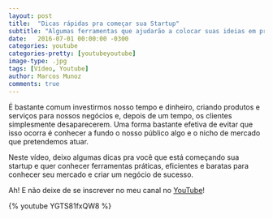 ```yaml
---
layout: post
title:  "Dicas rápidas pra começar sua Startup"
subtitle: "Algumas ferramentas que ajudarão a colocar suas ideias em prática e começar sua Startup."
date:   2016-07-01 00:00:00 -0300
categories: youtube
categories-pretty: [youtubeyoutube]
image-type: .jpg
tags: [Vídeo, Youtube]
author: Marcos Munoz
comments: true
---
```

É bastante comum investirmos nosso tempo e dinheiro, criando produtos e serviços para nossos negócios e, depois de um tempo, os clientes simplesmente desaparecerem. Uma forma bastante efetiva de evitar que isso ocorra é conhecer a fundo o nosso público algo e o nicho de mercado que pretendemos atuar.

Neste vídeo, deixo algumas dicas pra você que está começando sua startup e quer conhecer ferramentas práticas, eficientes e baratas para conhecer seu mercado e criar um negócio de sucesso.

Ah! E não deixe de se inscrever no meu canal no [YouTube][youtube]!

{% youtube YGTS81fxQW8 %}






[youtube]:https://www.youtube.com/marcosmunoznetbr

